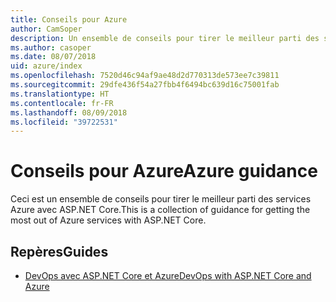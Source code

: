 ```yaml
---
title: Conseils pour Azure
author: CamSoper
description: Un ensemble de conseils pour tirer le meilleur parti des services Azure avec ASP.NET Core.
ms.author: casoper
ms.date: 08/07/2018
uid: azure/index
ms.openlocfilehash: 7520d46c94af9ae48d2d770313de573ee7c39811
ms.sourcegitcommit: 29dfe436f54a27fbb4f6494bc639d16c75001fab
ms.translationtype: HT
ms.contentlocale: fr-FR
ms.lasthandoff: 08/09/2018
ms.locfileid: "39722531"
---
```

# <a name="azure-guidance"></a><span data-ttu-id="11fe1-103">Conseils pour Azure</span><span class="sxs-lookup"><span data-stu-id="11fe1-103">Azure guidance</span></span>

<span data-ttu-id="11fe1-104">Ceci est un ensemble de conseils pour tirer le meilleur parti des services Azure avec ASP.NET Core.</span><span class="sxs-lookup"><span data-stu-id="11fe1-104">This is a collection of guidance for getting the most out of Azure services with ASP.NET Core.</span></span>

## <a name="guides"></a><span data-ttu-id="11fe1-105">Repères</span><span class="sxs-lookup"><span data-stu-id="11fe1-105">Guides</span></span>

* [<span data-ttu-id="11fe1-106">DevOps avec ASP.NET Core et Azure</span><span class="sxs-lookup"><span data-stu-id="11fe1-106">DevOps with ASP.NET Core and Azure</span></span>](xref:azure/devops/index)
